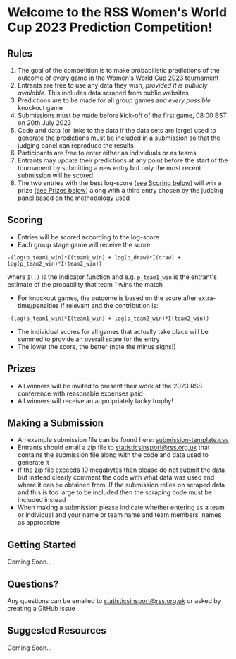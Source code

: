 # Welcome to the RSS Women's World Cup 2023 Prediction Competition!

## Rules

1. The goal of the competition is to make probabilistic predictions of the outcome of every game in the Women's World Cup 2023 tournament
2. Entrants are free to use any data they wish, _provided it is publicly available_. This includes data scraped from public websites
3. Predictions are to be made for all group games and _every possible_ knockout game
4. Submissions must be made before kick-off of the first game, 08:00 BST on 20th July 2023
5. Code and data (or links to the data if the data sets are large) used to generate the predictions must be included in a submission so that the judging panel can reproduce the results
6. Participants are free to enter either as individuals or as teams
7. Entrants may update their predictions at any point before the start of the tournament by submitting a new entry but only the most recent submission will be scored
8. The two entries with the best log-score ([see Scoring below](#scoring)) will win a prize ([see Prizes below](#prizes)) along with a third entry chosen by the judging panel based on the methodology used

## Scoring

* Entries will be scored according to the log-score
* Each group stage game will receive the score:
```
-(log(p_team1_win)*I(team1_win) + log(p_draw)*I(draw) + log(p_team2_win)*I(team2_win))
```
where  `I(.)` is the indicator function and e.g. `p_team1_win` is the entrant's estimate of the probability that team 1 wins the match
* For knockout games, the outcome is based on the score after extra-time/penalties if relevant and the contribution is:
```
-(log(p_team1_win)*I(team1_win) + log(p_team2_win)*I(team2_win))
```
* The individual scores for all games that actually take place will be summed to provide an overall score for the entry
* The lower the score, the better (note the minus signs!)

## Prizes

* All winners will be invited to present their work at the 2023 RSS conference with reasonable expenses paid
* All winners will receive an appropriately tacky trophy!

## Making a Submission

* An example submission file can be found here: [submission-template.csv](submission-template.csv)
* Entrants should email a zip file to statisticsinsport@rss.org.uk that contains the submission file along with the code and data used to generate it
* If the zip file exceeds 10 megabytes then please do not submit the data but instead clearly comment the code with what data was used and where it can be obtained from. If the submission relies on scraped data and this is too large to be included then the scraping code must be included instead
* When making a submission please indicate whether entering as a team or individual and your name or team name and team members' names as appropriate

## Getting Started

Coming Soon...

## Questions?

Any questions can be emailed to statisticsinsport@rss.org.uk or asked by creating a GitHub issue

## Suggested Resources

Coming Soon...
